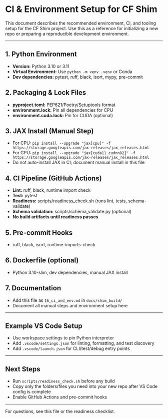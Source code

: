 # CI & Environment Setup for CF Shim

This document describes the recommended environment, CI, and tooling setup for the CF Shim project. Use this as a reference for initializing a new repo or preparing a reproducible development environment.

---

## 1. Python Environment
- **Version:** Python 3.10 or 3.11
- **Virtual Environment:** Use `python -m venv .venv` or Conda
- **Dev dependencies:** pytest, ruff, black, isort, mypy, pre-commit

## 2. Packaging & Lock Files
- **pyproject.toml:** PEP621/Poetry/Setuptools format
- **environment.lock:** Pin all dependencies for CPU
- **environment.cuda.lock:** Pin for CUDA (optional)

## 3. JAX Install (Manual Step)
- For CPU: `pip install --upgrade "jax[cpu]" -f https://storage.googleapis.com/jax-releases/jax_releases.html`
- For GPU: `pip install --upgrade "jax[cuda11_cudnn82]" -f https://storage.googleapis.com/jax-releases/jax_releases.html`
- Do not auto-install JAX in CI; document manual install in this file

## 4. CI Pipeline (GitHub Actions)
- **Lint:** ruff, black, runtime import check
- **Test:** pytest
- **Readiness:** scripts/readiness_check.sh (runs lint, tests, schema-validate)
- **Schema validation:** scripts/schema_validate.py (optional)
- **No build artifacts until readiness passes**

## 5. Pre-commit Hooks
- ruff, black, isort, runtime-imports-check

## 6. Dockerfile (optional)
- Python 3.10-slim, dev dependencies, manual JAX install

## 7. Documentation
- Add this file as `16_ci_and_env.md` in `docs/shim_build/`
- Document all manual steps and environment setup here

---

## Example VS Code Setup
- Use workspace settings to pin Python interpreter
- Add `.vscode/settings.json` for linting, formatting, and test discovery
- Add `.vscode/launch.json` for CLI/test/debug entry points

---

## Next Steps
- Run `scripts/readiness_check.sh` before any build
- Copy only the folders/files you need into your new repo after VS Code config is complete
- Enable GitHub Actions and pre-commit hooks

---

For questions, see this file or the readiness checklist.
